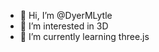 - 👋 Hi, I’m @DyerMLytle
- 👀 I’m interested in 3D
- 🌱 I’m currently learning three.js

<!---
DyerMLytle/DyerMLytle is a ✨ special ✨ repository because its `README.md` (this file) appears on your GitHub profile.
You can click the Preview link to take a look at your changes.
--->
